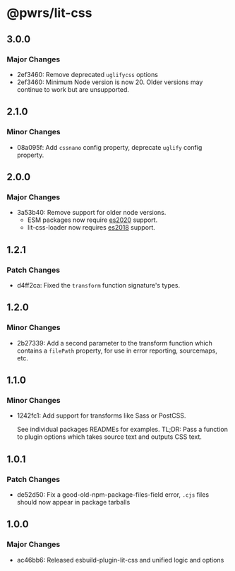 # @pwrs/lit-css

## 3.0.0

### Major Changes

- 2ef3460: Remove deprecated `uglifycss` options
- 2ef3460: Minimum Node version is now 20. Older versions may continue to work but are unsupported.

## 2.1.0

### Minor Changes

- 08a095f: Add `cssnano` config property, deprecate `uglify` config property.

## 2.0.0

### Major Changes

- 3a53b40: Remove support for older node versions.
  - ESM packages now require [es2020](https://node.green/#ES2020) support.
  - lit-css-loader now requires [es2018](https://node.green/#ES2018) support.

## 1.2.1

### Patch Changes

- d4ff2ca: Fixed the `transform` function signature's types.

## 1.2.0

### Minor Changes

- 2b27339: Add a second parameter to the transform function which contains a `filePath` property, for use in error reporting, sourcemaps, etc.

## 1.1.0

### Minor Changes

- 1242fc1: Add support for transforms like Sass or PostCSS.

  See individual packages READMEs for examples.
  TL;DR: Pass a function to plugin options which takes source text and outputs CSS text.

## 1.0.1

### Patch Changes

- de52d50: Fix a good-old-npm-package-files-field error, `.cjs` files should now appear in package tarballs

## 1.0.0

### Major Changes

- ac46bb6: Released esbuild-plugin-lit-css and unified logic and options
